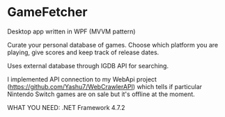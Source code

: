 # GameFetcher

Desktop app written in WPF (MVVM pattern)

Curate your personal database of games. Choose which platform you are playing, give scores and keep track of release dates.

Uses external database through IGDB API for searching.

I implemented API connection to my WebApi project (https://github.com/Yashu7/WebCrawlerAPI) which tells if particular Nintendo Switch games are on sale but it's offline at the moment. 

WHAT YOU NEED:
.NET Framework 4.7.2

